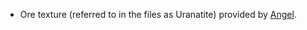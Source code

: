 * Ore texture (referred to in the files as Uranatite) provided by [Angel](https://steamcommunity.com/id/87895074570560RU).
